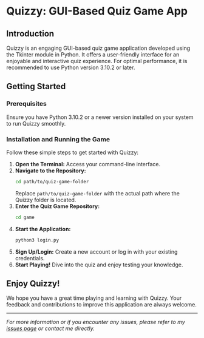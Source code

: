 # Quizzy: GUI-Based Quiz Game App

## Introduction
Quizzy is an engaging GUI-based quiz game application developed using the Tkinter module in Python. It offers a user-friendly interface for an enjoyable and interactive quiz experience. For optimal performance, it is recommended to use Python version 3.10.2 or later.

## Getting Started

### Prerequisites
Ensure you have Python 3.10.2 or a newer version installed on your system to run Quizzy smoothly.

### Installation and Running the Game
Follow these simple steps to get started with Quizzy:

1. **Open the Terminal:** Access your command-line interface.
2. **Navigate to the Repository:**
    ```bash
    cd path/to/quiz-game-folder
    ```
   Replace `path/to/quiz-game-folder` with the actual path where the Quizzy folder is located.
3. **Enter the Quiz Game Repository:**
    ```bash
    cd game
    ```
4. **Start the Application:**
    ```bash
    python3 login.py
    ```
5. **Sign Up/Login:** Create a new account or log in with your existing credentials.
6. **Start Playing!** Dive into the quiz and enjoy testing your knowledge.

## Enjoy Quizzy!
We hope you have a great time playing and learning with Quizzy. Your feedback and contributions to improve this application are always welcome.

---

*For more information or if you encounter any issues, please refer to my [issues page](link-to-your-issues-page) or contact me directly.*
